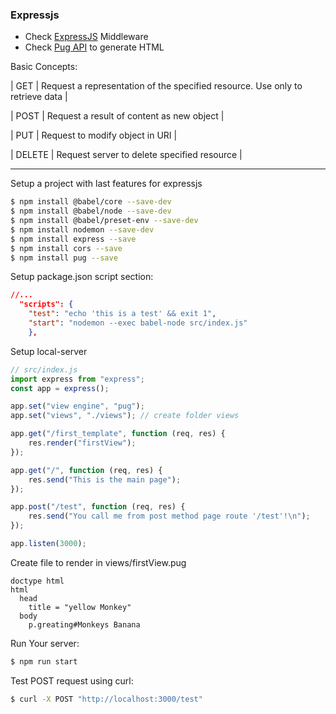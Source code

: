 <h3> Expressjs </h3>

- Check [ExpressJS](https://expressjs.com/en/resources/middleware.html) Middleware
- Check [Pug API](https://pugjs.org/api/reference.html) to generate HTML

Basic Concepts:

| GET | Request a representation of the specified resource. Use only to retrieve data |

| POST | Request a result of content as new object |

| PUT | Request to modify object in URI |

| DELETE | Request server to delete specified resource |

---

Setup a project with last features for expressjs

```sh
$ npm install @babel/core --save-dev
$ npm install @babel/node --save-dev
$ npm install @babel/preset-env --save-dev
$ npm install nodemon --save-dev
$ npm install express --save
$ npm install cors --save
$ npm install pug --save
```

Setup package.json script section:

```json
//...
  "scripts": {
    "test": "echo 'this is a test' && exit 1",
    "start": "nodemon --exec babel-node src/index.js"
    },
```

Setup local-server

```javascript
// src/index.js
import express from "express";
const app = express();

app.set("view engine", "pug");
app.set("views", "./views"); // create folder views

app.get("/first_template", function (req, res) {
	res.render("firstView");
});

app.get("/", function (req, res) {
	res.send("This is the main page");
});

app.post("/test", function (req, res) {
	res.send("You call me from post method page route '/test'!\n");
});

app.listen(3000);
```

Create file to render in views/firstView.pug

```pug
doctype html
html
  head
    title = "yellow Monkey"
  body
    p.greating#Monkeys Banana
```

Run Your server:

```sh
$ npm run start
```

Test POST request using curl:

```sh
$ curl -X POST "http://localhost:3000/test"
```
